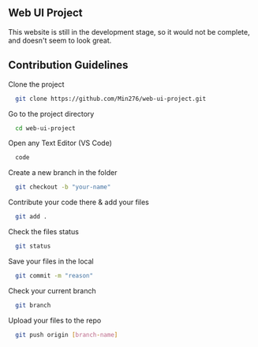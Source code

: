 
## Web UI Project

This website is still in the development stage, so it would
not be complete, and doesn't seem to look great.

## Contribution Guidelines

Clone the project

```bash
  git clone https://github.com/Min276/web-ui-project.git
```

Go to the project directory

```bash
  cd web-ui-project
```
Open any Text Editor (VS Code)

```bash
  code 
```

Create a new branch in the folder

```bash
  git checkout -b "your-name"
```

Contribute your code there
& add your files

```bash
  git add .
```

Check the files status

```bash
  git status
```

Save your files in the local 

```bash
  git commit -m "reason"
```

Check your current branch

```bash
  git branch
```

Upload your files to the repo

```bash
  git push origin [branch-name]
```
